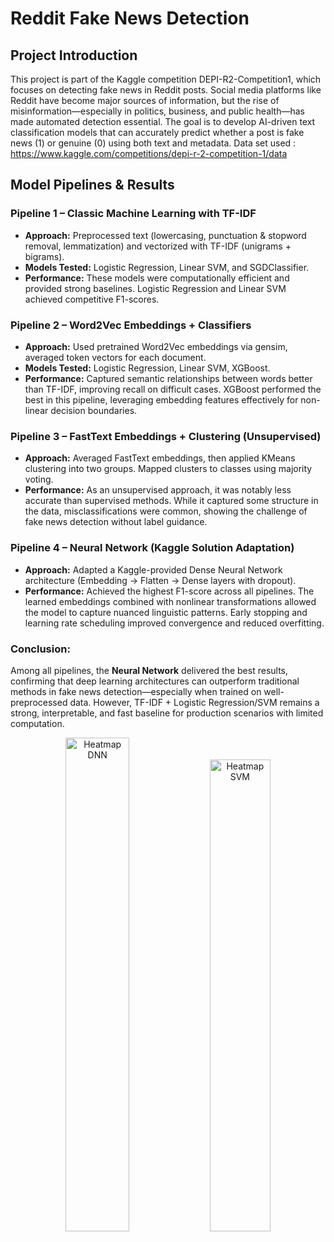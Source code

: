 # Reddit Fake News Detection

## Project Introduction

This project is part of the Kaggle competition DEPI-R2-Competition1, which focuses on detecting fake news in Reddit posts. Social media platforms like Reddit have become major sources of information, but the rise of misinformation—especially in politics, business, and public health—has made automated detection essential. The goal is to develop AI-driven text classification models that can accurately predict whether a post is fake news (1) or genuine (0) using both text and metadata. 
Data set used : https://www.kaggle.com/competitions/depi-r-2-competition-1/data 

## Model Pipelines & Results
### Pipeline 1 – Classic Machine Learning with TF-IDF

- **Approach:** Preprocessed text (lowercasing, punctuation & stopword removal, lemmatization) and vectorized with TF-IDF (unigrams + bigrams).
- **Models Tested:** Logistic Regression, Linear SVM, and SGDClassifier.
- **Performance:** These models were computationally efficient and provided strong baselines. Logistic Regression and Linear SVM achieved competitive F1-scores. 

### Pipeline 2 – Word2Vec Embeddings + Classifiers

- **Approach:** Used pretrained Word2Vec embeddings via gensim, averaged token vectors for each document.
- **Models Tested:** Logistic Regression, Linear SVM, XGBoost.
- **Performance:** Captured semantic relationships between words better than TF-IDF, improving recall on difficult cases. XGBoost performed the best in this pipeline, leveraging embedding features effectively for non-linear decision boundaries.

### Pipeline 3 – FastText Embeddings + Clustering (Unsupervised)

- **Approach:** Averaged FastText embeddings, then applied KMeans clustering into two groups. Mapped clusters to classes using majority voting.
- **Performance:** As an unsupervised approach, it was notably less accurate than supervised methods. While it captured some structure in the data, misclassifications were common, showing the challenge of fake news detection without label guidance.

### Pipeline 4 – Neural Network (Kaggle Solution Adaptation)

- **Approach:** Adapted a Kaggle-provided Dense Neural Network architecture (Embedding -> Flatten -> Dense layers with dropout).
- **Performance:** Achieved the highest F1-score across all pipelines. The learned embeddings combined with nonlinear transformations allowed the model to capture nuanced linguistic patterns. Early stopping and learning rate scheduling improved convergence and reduced overfitting.

### Conclusion:
Among all pipelines, the **Neural Network** delivered the best results, confirming that deep learning architectures can outperform traditional methods in fake news detection—especially when trained on well-preprocessed data. However, TF-IDF + Logistic Regression/SVM remains a strong, interpretable, and fast baseline for production scenarios with limited computation.

<p align="center">
  <img src="https://github.com/user-attachments/assets/ccd99405-cb7d-4ae0-9cf2-f75fe90515fd" alt="Heatmap DNN" width="45%" />
  <img src="https://github.com/user-attachments/assets/7c066da3-0934-4c81-8b6a-2b56da897144" alt="Heatmap  SVM" width="44%" />
</p>


